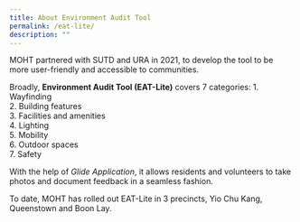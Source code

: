 ```yaml
---
title: About Environment Audit Tool
permalink: /eat-lite/
description: ""
---
```

MOHT partnered with SUTD and URA in 2021, to develop the tool to be more user-friendly and accessible to communities. 

Broadly, **Environment Audit Tool (EAT-Lite)** covers 7 categories: 
1\. Wayfinding<br>
2\. Building features<br>
3\. Facilities and amenities<br>
4\. Lighting<br>
5\. Mobility<br>
6\. Outdoor spaces<br>
7\. Safety

With the help of *Glide Application*, it allows residents and volunteers to take photos and document feedback in a seamless fashion.

To date, MOHT has rolled out EAT-Lite in 3 precincts, Yio Chu Kang, Queenstown and Boon Lay.